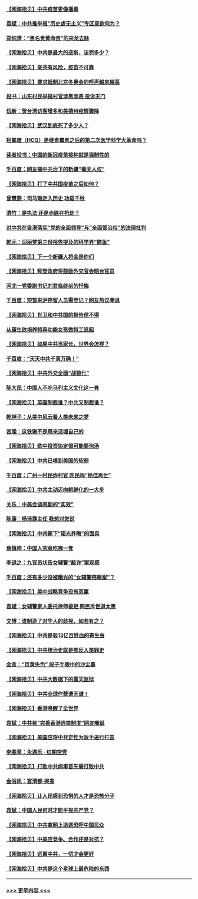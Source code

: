 #### [【网海拾贝】中共疫苗更像播毒](../pages/nsc993/n12876631.md?t=04141002) 
#### [袁斌：中共推举报“历史虚无主义”专区意欲何为？](../pages/nsc993/n12876530.md?t=04141002) 
#### [郑纯清：“黑名贵黄命贵”的来龙去脉](../pages/nsc993/n12875589.md?t=04141002) 
#### [【网海拾贝】中共是最大的垄断，该罚多少？](../pages/nsc993/n12874006.md?t=04141002) 
#### [【网海拾贝】亲共有风险，疫苗不可靠](../pages/nsc993/n12872224.md?t=04141002) 
#### [【网海拾贝】要求抵制北京冬奥会的呼声越来越高](../pages/nsc993/n12868962.md?t=04141002) 
#### [投书：山东村民举报村官涉黑涉恶 投诉无门](../pages/nsc993/n12869726.md?t=04141002) 
#### [伍新：贺台湾访客增多和美德州疫情骤降](../pages/nsc993/n12865651.md?t=04141002) 
#### [【网海拾贝】武汉到底死了多少人？](../pages/nsc993/n12863707.md?t=04141002) 
#### [羟氯喹（HCQ）是继青霉素之后的第二次医学科学大革命吗？](../pages/nsc993/n12638564.md?t=04141002) 
#### [读者投书：中国的新冠疫苗接种就是强制性的](../pages/nsc993/n12859932.md?t=04141002) 
#### [千百度：网友揭中共治下的新疆“毫无人权”](../pages/nsc993/n12858385.md?t=04141002) 
#### [【网海拾贝】打了中共国疫苗之后如何？](../pages/nsc993/n12857866.md?t=04141002) 
#### [曾慧燕：司马璐走入历史 功载千秋](../pages/nsc993/n12856996.md?t=04141002) 
#### [清竹：是执法 还是赤匪在抢劫？](../pages/nsc993/n12856952.md?t=04141002) 
#### [对中共在香港落实“党的全面领导”与“全面管治权”的法理批判](../pages/nsc993/n12856929.md?t=04141002) 
#### [乾元：闫丽梦第三份报告提及的科学界“鳄鱼”](../pages/nsc993/n12855985.md?t=04141002) 
#### [【网海拾贝】下一个新疆人将会是你们](../pages/nsc993/n12855864.md?t=04141002) 
#### [【网海拾贝】拜登政府将鼓励外交官会晤台官员](../pages/nsc993/n12853615.md?t=04141002) 
#### [河北一党委副书记刘君临终前的忏悔](../pages/nsc993/n12849420.md?t=04141002) 
#### [千百度：短暂来沪停留人员需登记？网友热议嘲讽](../pages/nsc993/n12853497.md?t=04141002) 
#### [【网海拾贝】世卫和中共国的报告信不得](../pages/nsc993/n12850902.md?t=04141002) 
#### [从康生欲培养特异功能女孩做特工说起](../pages/nsc993/n12849289.md?t=04141002) 
#### [【网海拾贝】如果中共当家长，世界会怎样？](../pages/nsc993/n12848436.md?t=04141002) 
#### [千百度：“天灭中共千真万确！”](../pages/nsc993/n12845659.md?t=04141002) 
#### [【网海拾贝】中共外交全面“战狼化”](../pages/nsc993/n12845607.md?t=04141002) 
#### [陈大民：中国人不吃马列主义文化这一套](../pages/nsc993/n12842496.md?t=04141002) 
#### [【网海拾贝】英国制裁谁？中共又制裁谁？](../pages/nsc993/n12840909.md?t=04141002) 
#### [乾坤子：从美中风云看人类未来之梦](../pages/nsc993/n12840590.md?t=04141002) 
#### [苦胆：这铁锹不是用来活埋自己的](../pages/nsc993/n12839512.md?t=04141002) 
#### [【网海拾贝】欧中投资协定很可能要泡汤](../pages/nsc993/n12835122.md?t=04141002) 
#### [【网海拾贝】中共已嗅到美国的软弱](../pages/nsc993/n12832411.md?t=04141002) 
#### [千百度：广州一村民炸村官 网民称“杨佳再世”](../pages/nsc993/n12832380.md?t=04141002) 
#### [【网海拾贝】中共主动迈向朝鲜化的一大步](../pages/nsc993/n12829887.md?t=04141002) 
#### [关乐：中美会谈闹剧的“实效”](../pages/nsc993/n12826698.md?t=04141002) 
#### [陈康：杨洁篪主任  我想对您说](../pages/nsc993/n12826609.md?t=04141002) 
#### [【网海拾贝】中共撕下“韬光养晦”的面具](../pages/nsc993/n12826459.md?t=04141002) 
#### [蔡慎坤：中国人究竟吃哪一套](../pages/nsc993/n12826010.md?t=04141002) 
#### [李退之：九官员状告女辅警“敲诈”案观感](../pages/nsc993/n12823984.md?t=04141002) 
#### [千百度：还有多少没被曝光的“女辅警陪睡案”？](../pages/nsc993/n12822136.md?t=04141002) 
#### [【网海拾贝】美中战略竞争没有双赢](../pages/nsc993/n12822105.md?t=04141002) 
#### [袁斌：女辅警家人委托律师被拒 网民斥世道太黑](../pages/nsc993/n12822004.md?t=04141002) 
#### [文博：谁制造了对华人的歧视，如若有之？](../pages/nsc993/n12821635.md?t=04141002) 
#### [【网海拾贝】中共是吸13亿百姓血的寄生虫](../pages/nsc993/n12819191.md?t=04141002) 
#### [【网海拾贝】中共统治史就是部反人类罪史](../pages/nsc993/n12816738.md?t=04141002) 
#### [金言：“京黄失色” 段子手眼中的沙尘暴](../pages/nsc993/n12815700.md?t=04141002) 
#### [【网海拾贝】中共大数据下的露天监狱](../pages/nsc993/n12811075.md?t=04141002) 
#### [【网海拾贝】中共全球作孽遭天谴！](../pages/nsc993/n12810258.md?t=04141002) 
#### [【网海拾贝】香港唤醒了全世界](../pages/nsc993/n12809100.md?t=04141002) 
#### [袁斌：中共称“完善香港选举制度”网友嘲讽](../pages/nsc993/n12808994.md?t=04141002) 
#### [【网海拾贝】美国应将中共定性为敌手进行打击](../pages/nsc993/n12806870.md?t=04141002) 
#### [李春草：永遇乐 · 红朝空壳](../pages/nsc993/n12805365.md?t=04141002) 
#### [【网海拾贝】打败中共病毒首先需打败中共](../pages/nsc993/n12803930.md?t=04141002) 
#### [金浴凤：宴清都‧哭春](../pages/nsc993/n12801601.md?t=04141002) 
#### [【网海拾贝】让人民感到恐惧的人才是恐怖分子](../pages/nsc993/n12799347.md?t=04141002) 
#### [袁斌：中国人民何时才能平视共产党？](../pages/nsc993/n12799306.md?t=04141002) 
#### [【网海拾贝】中共拿网上追逃恐吓中国民众](../pages/nsc993/n12796905.md?t=04141002) 
#### [【网海拾贝】中美应竞争、合作还是对抗？](../pages/nsc993/n12794675.md?t=04141002) 
#### [【网海拾贝】远离中共，一切才会更好](../pages/nsc993/n12793572.md?t=04141002) 
#### [【网海拾贝】中共是这个星球上最危险的东西](../pages/nsc993/n12791400.md?t=04141002) 

----
#### [ >>> 更早内容 <<< ](../indexes/nsc993-earlier.md)
